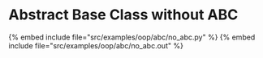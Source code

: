 # Abstract Base Class without ABC


{% embed include file="src/examples/oop/abc/no_abc.py" %}
{% embed include file="src/examples/oop/abc/no_abc.out" %}


